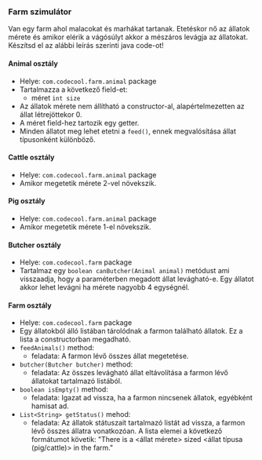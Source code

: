 ### Farm szimulátor
Van egy farm ahol malacokat és marhákat tartanak. Etetéskor nő az állatok mérete és amikor elérik a vágósúlyt akkor a mészáros levágja az állatokat. Készítsd el az alábbi leírás szerinti java code-ot!

#### Animal osztály
- Helye: `com.codecool.farm.animal` package
- Tartalmazza a következő field-et:
  - méret `int size`
- Az állatok mérete nem állítható a constructor-al, alapértelmezetten az állat létrejöttekor 0.
- A méret field-hez tartozik egy getter.
- Minden állatot meg lehet etetni a `feed()`, ennek megvalósítása állat típusonként különböző.

#### Cattle osztály
- Helye: `com.codecool.farm.animal` package
- Amikor megetetik mérete 2-vel növekszik.

#### Pig osztály
- Helye: `com.codecool.farm.animal` package
- Amikor megetetik mérete 1-el növekszik.

#### Butcher osztály
- Helye: `com.codecool.farm` package
- Tartalmaz egy `boolean canButcher(Animal animal)` metódust ami visszaadja, hogy a paraméterben megadott állat levágható-e. Egy állatot akkor lehet levágni ha mérete nagyobb 4 egységnél.

#### Farm osztály
- Helye: `com.codecool.farm` package
- Egy állatokból álló listában tárolódnak a farmon található állatok. Ez a lista a constructorban megadható.
- `feedAnimals()` method:
  - feladata: A farmon lévő összes állat megetetése.
- `butcher(Butcher butcher)` method:
  - feladata: Az összes levágható állat eltávolítása a farmon lévő állatokat tartalmazó listából.
- `boolean isEmpty()` method:
  - feladata: Igazat ad vissza, ha a farmon nincsenek állatok, egyébként hamisat ad.
- `List<String> getStatus()` mehod:
  - feladata: Az állatok státuszait tartalmazó listát ad vissza, a farmon lévő összes állatra vonatkozóan. A lista elemei a következő formátumot követik: "There is a <állat mérete> sized <állat típusa (pig/cattle)> in the farm."
